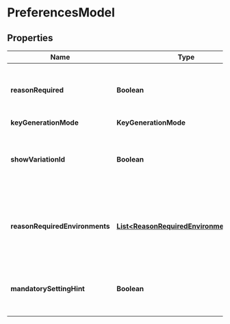 

# PreferencesModel


## Properties

| Name | Type | Description | Notes |
|------------ | ------------- | ------------- | -------------|
|**reasonRequired** | **Boolean** | Indicates that a mandatory note required for saving and publishing. |  |
|**keyGenerationMode** | **KeyGenerationMode** |  |  |
|**showVariationId** | **Boolean** | Indicates whether a variation ID&#39;s must be shown on the ConfigCat Dashboard. |  |
|**reasonRequiredEnvironments** | [**List&lt;ReasonRequiredEnvironmentModel&gt;**](ReasonRequiredEnvironmentModel.md) | List of Environments where mandatory note must be set before saving and publishing. |  |
|**mandatorySettingHint** | **Boolean** | Indicates whether Feature flags and Settings must have a hint. |  |



